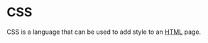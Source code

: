 # CSS

CSS is a language that can be used to add style to an [HTML](/wiki/HTML) page.
